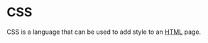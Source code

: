 # CSS

CSS is a language that can be used to add style to an [HTML](/wiki/HTML) page.
